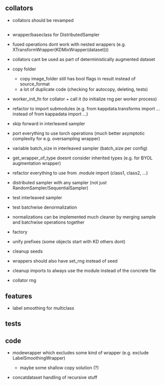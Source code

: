 ## collators
- collators should be revamped

##
- wrapper/baseclass for DistributedSampler
- fused operations dont work with nested wrappers (e.g. XTransformWrapper(KDMixWrapper(dataset)))

- collators cant be used as part of deterministically augmented dataset

- copy folder
  - copy image_folder still has bool flags in result instead of source_format 
  - a lot of duplicate code (checking for autocopy, deleting, tests)

- worker_init_fn for collator + call it (to initialize rng per worker process)
- refactor to import submodules (e.g. from kappdata.transforms import ... instead of from kappadata import ...)

- skip forward in interleaved sampler
- port everything to use torch operations (much better asymptotic complexity for e.g. oversampling wrapper)
- variable batch_size in interleaved sampler (batch_size per config)
- get_wrapper_of_type doesnt consider inherited types (e.g. for BYOL augmentation wrapper)
- refactor everything to use from .module import (class1, class2, ...)
- distributed sampler with any sampler (not just RandomSampler/SequentialSampler)
- test interleaved sampler
- test batchwise denormalization
- normalizations can be implemented much cleaner by merging sample and batchwise operations together
- factory

- unify prefixes (some objects start with KD others dont)

- cleanup seeds
- wrappers should also have set_rng instead of seed

- cleanup imports to always use the module instead of the concrete file

- collator rng

## features

- label smoothing for multiclass

## tests

## code

- modewrapper which excludes some kind of wrapper (e.g. exclude LabelSmoothingWrapper)
    - maybe some shallow copy solution (?)

- concatdataset handling of recursive stuff
